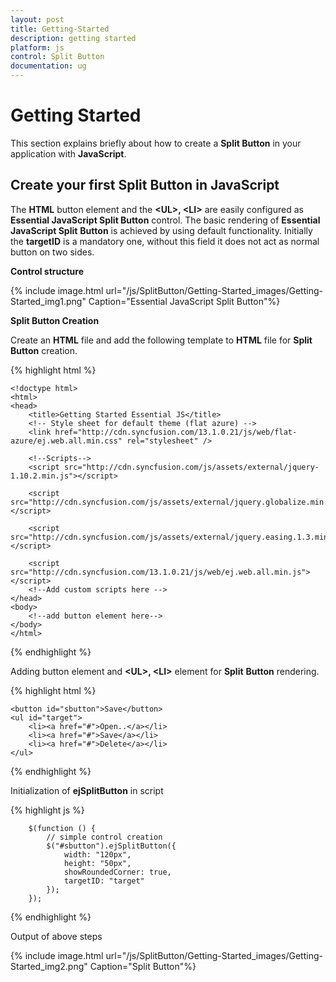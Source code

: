 ```yaml
---
layout: post
title: Getting-Started
description: getting started 
platform: js
control: Split Button
documentation: ug
---
```


# Getting Started 

This section explains briefly about how to create a **Split Button** in your application with **JavaScript**.

## Create your first Split Button in JavaScript

The **HTML** button element and the **&lt;UL&gt;, &lt;LI&gt;** are easily configured as **Essential JavaScript Split Button** control.  The basic rendering of **Essential JavaScript Split** **Button** is achieved by using default functionality. Initially the **targetID** is a mandatory one, without this field it does not act as normal button on two sides.

**Control structure**

{% include image.html url="/js/SplitButton/Getting-Started_images/Getting-Started_img1.png" Caption="Essential JavaScript Split Button"%}

**Split Button Creation**

Create an **HTML** file and add the following template to **HTML** file for **Split Button** creation.

{% highlight html %}



    <!doctype html>
    <html>
    <head>
        <title>Getting Started Essential JS</title>
        <!-- Style sheet for default theme (flat azure) -->
        <link href="http://cdn.syncfusion.com/13.1.0.21/js/web/flat-azure/ej.web.all.min.css" rel="stylesheet" />
    
        <!--Scripts-->
        <script src="http://cdn.syncfusion.com/js/assets/external/jquery-1.10.2.min.js"></script>
    
        <script src="http://cdn.syncfusion.com/js/assets/external/jquery.globalize.min.js"></script>
    
        <script src="http://cdn.syncfusion.com/js/assets/external/jquery.easing.1.3.min.js"></script>
    
        <script src="http://cdn.syncfusion.com/13.1.0.21/js/web/ej.web.all.min.js"></script>
        <!--Add custom scripts here -->
    </head>
    <body>
        <!--add button element here-->
    </body>
    </html>


{% endhighlight %}



Adding button element and **&lt;UL&gt;, &lt;LI&gt;** element for **Split** **Button** rendering.

{% highlight html %}


    <button id="sbutton">Save</button>
    <ul id="target">
        <li><a href="#">Open..</a></li>
        <li><a href="#">Save</a></li>
        <li><a href="#">Delete</a></li>
    </ul>


{% endhighlight %}



Initialization of **ejSplitButton** in script

{% highlight js %}


        $(function () {
            // simple control creation
            $("#sbutton").ejSplitButton({
                width: "120px",
                height: "50px",
                showRoundedCorner: true,
                targetID: "target"
            });
        });
    


{% endhighlight %}



Output of above steps

{% include image.html url="/js/SplitButton/Getting-Started_images/Getting-Started_img2.png" Caption="Split Button"%}

